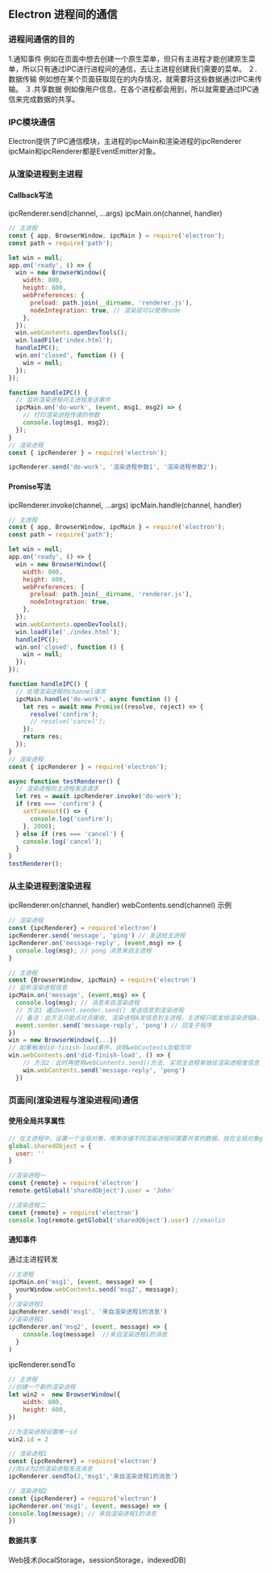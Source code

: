 ## Electron 进程间的通信
### 进程间通信的目的
1.通知事件
例如在页面中想去创建一个原生菜单，但只有主进程才能创建原生菜单，所以只有通过IPC进行进程间的通信，去让主进程创建我们需要的菜单。
２.数据传输
例如想在某个页面获取现在的内存情况，就需要将这些数据通过IPC来传输。
３.共享数据
例如像用户信息，在各个进程都会用到，所以就需要通过IPC通信来完成数据的共享。

### IPC模块通信
Electron提供了IPC通信模块，主进程的ipcMain和渲染进程的ipcRenderer
ipcMain和ipcRenderer都是EventEmitter对象。

### 从渲染进程到主进程
#### Callback写法
ipcRenderer.send(channel, ...args)
ipcMain.on(channel, handler)
```javascript
// 主进程
const { app, BrowserWindow, ipcMain } = require('electron');
const path = require('path');

let win = null;
app.on('ready', () => {
  win = new BrowserWindow({
    width: 800,
    height: 600,
    webPreferences: {
      preload: path.join(__dirname, 'renderer.js'),
      nodeIntegration: true, // 渲染层可以使用node
    },
  });
  win.webContents.openDevTools();
  win.loadFile('index.html');
  handleIPC();
  win.on('closed', function () {
    win = null;
  });
});

function handleIPC() {
  // 监听渲染进程向主进程发送事件
  ipcMain.on('do-work', (event, msg1, msg2) => {
    // 打印渲染进程传递的参数
    console.log(msg1, msg2);
  });
}
// 渲染进程
const { ipcRenderer } = require('electron');

ipcRenderer.send('do-work', '渲染进程参数1', '渲染进程参数2');
```
#### Promise写法
ipcRenderer.invoke(channel, ...args)
ipcMain.handle(channel, handler)
```javascript
// 主进程
const { app, BrowserWindow, ipcMain } = require('electron');
const path = require('path');

let win = null;
app.on('ready', () => {
  win = new BrowserWindow({
    width: 800,
    height: 600,
    webPreferences: {
      preload: path.join(__dirname, 'renderer.js'),
      nodeIntegration: true,
    },
  });
  win.webContents.openDevTools();
  win.loadFile('./index.html');
  handleIPC();
  win.on('closed', function () {
    win = null;
  });
});

function handleIPC() {
  // 处理渲染进程的channel请求
  ipcMain.handle('do-work', async function () {
    let res = await new Promise((resolve, reject) => {
      resolve('confirm');
      // resolve('cancel');
    });
    return res;
  });
}
// 渲染进程
const { ipcRenderer } = require('electron');

async function testRenderer() {
  // 渲染进程向主进程发送请求
  let res = await ipcRenderer.invoke('do-work');
  if (res === 'confirm') {
    setTimeout(() => {
      console.log('confirm');
    }, 2000);
  } else if (res === 'cancel') {
    console.log('cancel');
  }
}
testRenderer();
```

### 从主染进程到渲染进程
ipcRenderer.on(channel, handler)
webContents.send(channel)
示例
```javascript
// 渲染进程
const {ipcRenderer} = require('electron')
ipcRenderer.send('message', 'ping') // 发送给主进程
ipcRenderer.on('message-reply', (event,msg) => {
  console.log(msg); // pong 消息来自主进程
}

// 主进程
const {BrowserWindow, ipcMain} = require('electron')
// 监听渲染进程信息
ipcMain.on('message', (event,msg) => {
  console.log(msg); // 消息来自渲染进程
  // 方法1 通过event.sender.send() 发送信息到渲染进程
  // 备注：此方法只能点对点接收, 渲染进程A发信息到主进程，主进程只能发给渲染进程A，不能通过此方法再将数据发送给渲染进程B
  event.sender.send('message-reply', 'pong') // 回复子程序
})
win = new BrowserWindow({...})
// 如果触发did-finish-load事件，说明webContents加载完毕
win.webContents.on('did-finish-load', () => {
    // 方法2：此时再使用webContents.send()方法, 实现主进程单独往渲染进程发信息
    win.webContents.send('message-reply', 'pong')
  })
```

### 页面间(渲染进程与渲染进程间)通信
#### 使用全局共享属性
```javascript
// 在主进程中，设置一个全局对象，用来存储不同渲染进程间需要共享的数据，挂在全局对象global下
global.sharedObject = {
  user: ''
}

//渲染进程一
const {remote} = require('electron')
remote.getGlobal('sharedObject').user = 'John'

//渲染进程二
const {remote} = require('electron')
console.log(remote.getGlobal('sharedObject').user) //xmanlin
```
#### 通知事件
通过主进程转发
```javascript
//主进程
ipcMain.on('msg1', (event, message) => {
  yourWindow.webContents.send('msg2', message);
}
//渲染进程1
ipcRenderer.send('msg1', '来自渲染进程1的消息')
//渲染进程2
ipcRenderer.on('msg2', (event, message) => {
    console.log(message)  //来自渲染进程1的消息
  }
)
```
ipcRenderer.sendTo
```javascript
// 主进程
//创建一个新的渲染进程
let win2 =  new BrowserWindow({
    width: 800,
    height: 600,
})

//为渲染进程设置唯一id
win2.id = 2

// 渲染进程1
const {ipcRenderer} = require('electron')
//向id为2的渲染进程发送消息
ipcRenderer.sendTo(2,'msg1','来自渲染进程1的消息')

// 渲染进程2
const {ipcRenderer} = require('electron') 
ipcRenderer.on('msg1', (event, message) => {
console.log(message); // 来自渲染进程1的消息 
})
```
#### 数据共享
Web技术(localStorage，sessionStorage，indexedDB)

